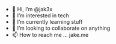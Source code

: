 - 👋 Hi, I’m @jak3x
- 👀 I’m interested in tech
- 🌱 I’m currently learning stuff
- 💞️ I’m looking to collaborate on anything
- 📫 How to reach me ... jake.me

<!---
jak3x/jak3x is a ✨ special ✨ repository because its `README.md` (this file) appears on your GitHub profile.
You can click the Preview link to take a look at your changes.
--->
